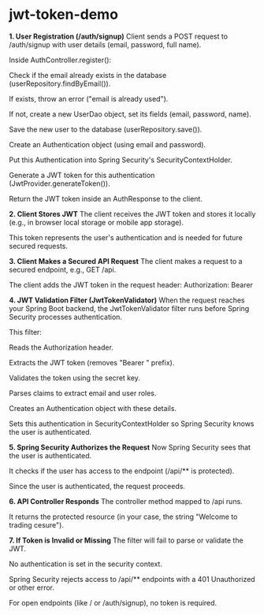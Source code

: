 # jwt-token-demo

**1. User Registration (/auth/signup)**
Client sends a POST request to /auth/signup with user details (email, password, full name).

Inside AuthController.register():

Check if the email already exists in the database (userRepository.findByEmail()).

If exists, throw an error ("email is already used").

If not, create a new UserDao object, set its fields (email, password, name).

Save the new user to the database (userRepository.save()).

Create an Authentication object (using email and password).

Put this Authentication into Spring Security's SecurityContextHolder.

Generate a JWT token for this authentication (JwtProvider.generateToken()).

Return the JWT token inside an AuthResponse to the client.

**2. Client Stores JWT**
The client receives the JWT token and stores it locally (e.g., in browser local storage or mobile app storage).

This token represents the user's authentication and is needed for future secured requests.

**3. Client Makes a Secured API Request**
The client makes a request to a secured endpoint, e.g., GET /api.

The client adds the JWT token in the request header:
Authorization: Bearer <token>

**4. JWT Validation Filter (JwtTokenValidator)**
When the request reaches your Spring Boot backend, the JwtTokenValidator filter runs before Spring Security processes authentication.

This filter:

Reads the Authorization header.

Extracts the JWT token (removes "Bearer " prefix).

Validates the token using the secret key.

Parses claims to extract email and user roles.

Creates an Authentication object with these details.

Sets this authentication in SecurityContextHolder so Spring Security knows the user is authenticated.

**5. Spring Security Authorizes the Request**
Now Spring Security sees that the user is authenticated.

It checks if the user has access to the endpoint (/api/** is protected).

Since the user is authenticated, the request proceeds.

**6. API Controller Responds**
The controller method mapped to /api runs.

It returns the protected resource (in your case, the string "Welcome to trading cesure").

**7. If Token is Invalid or Missing**
The filter will fail to parse or validate the JWT.

No authentication is set in the security context.

Spring Security rejects access to /api/** endpoints with a 401 Unauthorized or other error.

For open endpoints (like / or /auth/signup), no token is required.
